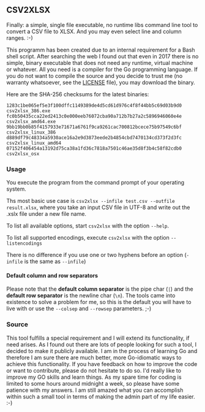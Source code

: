 ## CSV2XLSX

Finally: a simple, single file executable, no runtime libs command line tool to convert
a CSV file to XLSX. And you may even select line and column ranges. :-)

This programm has been created due to an internal requirement for a Bash shell script. After searching
the web I found out that even in 2017 there is no simple, binary executable that does not need any
runtime, virtual machine or whatever. All you need is a compiler for the Go programming language.
If you do not want to compile the source and you decide to trust me (no warranty whatsoever, see the
[LICENSE](./LICENSE) file), you may download the binary.

Here are the SHA-256 checksums for the latest binaries:

	1283c1be065ef5e3f100dffc1149389de4d5cd61d976c4f8f44bb5c69d03b9d0  csv2xlsx_386.exe
	fc0b50435cca22ed2413c0e000eeb76072cba90a712b7b27a2c5896946060e4e  csv2xlsx_amd64.exe
	9bb19bb0b85f4157933e71671a6761f9ca9261cac700812bcece75b97549c6bf  csv2xlsx_linux_386
	d889df79c48334a5930ace16a2e9d3873eede2b4854cbd7470134cd373f2d3fc  csv2xlsx_linux_amd64
	07152f406454a13192d75ca38a1fd36c7818a7501c46ae35d8f3b4c58f82cdb0  csv2xlsx_osx

### Usage

You execute the program from the command prompt of your operating system.

Ths most basic use case is `csv2xlsx --infile test.csv --outfile result.xlsx`, where you
take an input CSV file in UTF-8 and write out the .xslx file under a new file name.

To list all available options, start `csv2xlsx` with the option `--help`.

To list all supported encodings, execute `csv2xlsx` with the option `--listencodings`

There is no difference if you use one or two hyphens before an option (`-infile` is the same as `--infile`)

#### Default column and row separators

Please note that the **default column separator** is the pipe char (`|`) and the **default row separator** is the newline char (`\n`). 
The tools came into existence to solve a problem for me, so this is the default you will have to live with or use the `--colsep` and `--rowsep` parameters. ;-)


### Source

This tool fulfills a special requirement and I will extend its functionality, if need arises. As I found out there are lots 
of people looking for such a tool, I decided to make it publicly available. I am in the process of learning Go and therefore
I am sure there are much better, more Go-idiomatic ways to achieve this functionality. If you have feedback on how to improve
the code or want to contribute, please do not hesitate to do so. I'd really like to improve my GO skills and learn things.
As my spare time for coding is limited to some hours around midnight a week, so please have some patience with my answers.
I am still amazed what you can accomplish within such a small tool in terms of making the admin part of my life easier. :-)


